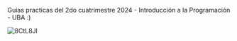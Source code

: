 Guias practicas del 2do cuatrimestre 2024 - Introducción a la Programación - UBA
:)

![8CtL8Jl](https://github.com/user-attachments/assets/911f3b5d-b0c8-4417-a54f-fbdfb223c1d8)
